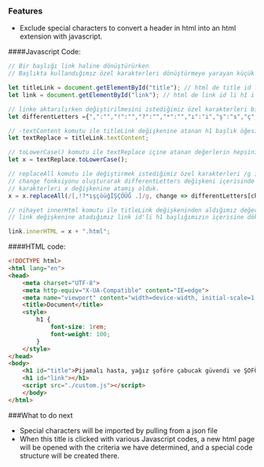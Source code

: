 ### Features

- Exclude special characters to convert a header in html into an html extension with javascript.


####Javascript Code:

```javascript
// Bir başlığı link haline dönüştürürken
// Başlıkta kullandığımız özel karakterleri dönüştürmeye yarayan küçük bir kod yapısı 

let titleLink = document.getElementById("title"); // html de title id li h1 i seçtik
let link = document.getElementById("link"); // html de link id li h1 i seçtik

// linke aktarılırken değiştirilmesini istediğimiz özel karakterleri bir değişkene atadık.
let differentLetters ={",":"","!":"","?":"","*":"","ı":"i","ş":"s","ç":"c","ö":"o","ü":"u","ğ":"g","İ":"i","Ş":"s","Ç":"c","Ö":"o","Ü":"u","Ğ":"g"," ":"-",".":""}; 

// -textContent komutu ile titleLink değişkenine atanan h1 başlık öğesinin içerisindeki metni seçtik
let textReplace = titleLink.textContent;

// toLowerCase() komutu ile textReplace içine atanan değerlerin hepsini küçük karflere dönüştürdük.
let x = textReplace.toLowerCase();

// replaceAll komutu ile değiştirmek istediğimiz özel karakterleri /g ile global olarak işaretledik.
// change fonksiyonu oluşturarak differentLetters değişkeni içerisinde özel karakterlere karşılık gelmesini istediğimiz
// karakterleri x değişkenine atamış olduk.
x = x.replaceAll(/[,!?*ışçöüğİŞÇÖÜĞ .]/g, change => differentLetters[change]);

// nihayet innerHtml komutu ile titleLink değişkeninden aldığımız değeri
// link değişkenine atadığımız link id'li h1 başlığımızın içerisine dökümanda yazdırdık.

link.innerHTML = x + ".html";
```

####HTML code:

```html
<!DOCTYPE html>
<html lang="en">
<head>
    <meta charset="UTF-8">
    <meta http-equiv="X-UA-Compatible" content="IE=edge">
    <meta name="viewport" content="width=device-width, initial-scale=1.0">
    <title>Document</title>
    <style>
        h1 {
            font-size: 1rem;
            font-weight: 100;
        }
    </style>
</head>
<body>
    <h1 id="title">Pijamalı hasta, yağız şoföre çabucak güvendi ve ŞOFÖR ONA İHANET ETTİ.</h1>
    <h1 id="link"></h1>
    <script src="./custom.js"></script>
    </body>
</html>
```
###What to do next

- Special characters will be imported by pulling from a json file
- When this title is clicked with various Javascript codes, a new html page will be opened with the criteria we have determined, and a special code structure will be created there.


